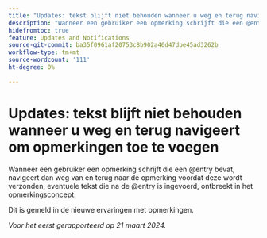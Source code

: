 ```yaml
---
title: "Updates: tekst blijft niet behouden wanneer u weg en terug navigeert om opmerkingen toe te voegen"
description: "Wanneer een gebruiker een opmerking schrijft die een @entry bevat, navigeert dan weg van en terug naar de opmerking voordat deze wordt verzonden, eventuele tekst die is ingevoerd na de @entry ontbreekt in het opmerkingsconcept."
hidefromtoc: true
feature: Updates and Notifications
source-git-commit: ba35f0961af20753c8b902a46d47dbe45ad3262b
workflow-type: tm+mt
source-wordcount: '111'
ht-degree: 0%

---
```



# Updates: tekst blijft niet behouden wanneer u weg en terug navigeert om opmerkingen toe te voegen

Wanneer een gebruiker een opmerking schrijft die een @entry bevat, navigeert dan weg van en terug naar de opmerking voordat deze wordt verzonden, eventuele tekst die na de @entry is ingevoerd, ontbreekt in het opmerkingsconcept.

Dit is gemeld in de nieuwe ervaringen met opmerkingen.

_Voor het eerst gerapporteerd op 21 maart 2024._

